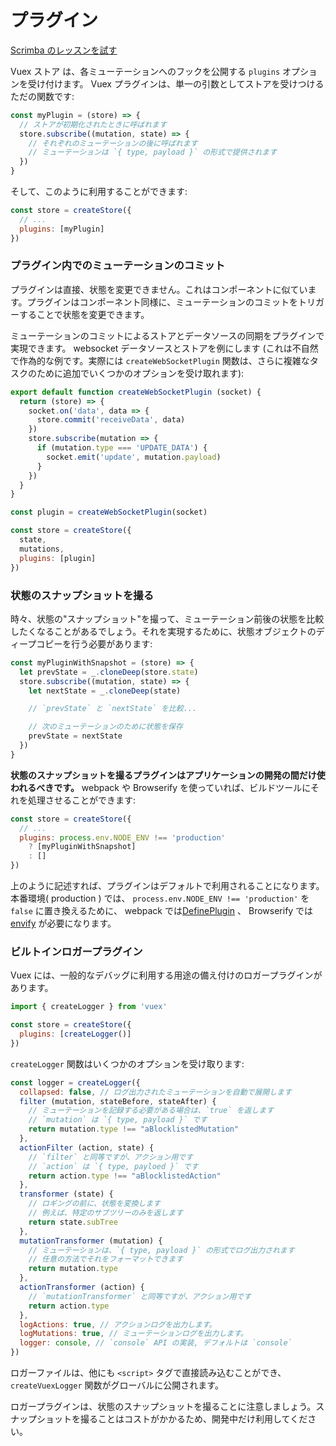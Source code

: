 # プラグイン 

<div class="scrimba"><a href="https://scrimba.com/p/pnyzgAP/cvp8ZkCR" target="_blank" rel="noopener noreferrer">Scrimba のレッスンを試す</a></div>

Vuex ストア は、各ミューテーションへのフックを公開する `plugins` オプションを受け付けます。 Vuex プラグインは、単一の引数としてストアを受けつけるただの関数です:

```js
const myPlugin = (store) => {
  // ストアが初期化されたときに呼ばれます
  store.subscribe((mutation, state) => {
    // それぞれのミューテーションの後に呼ばれます
    // ミューテーションは `{ type, payload }` の形式で提供されます
  })
}
```

そして、このように利用することができます:

```js
const store = createStore({
  // ...
  plugins: [myPlugin]
})
```

### プラグイン内でのミューテーションのコミット

プラグインは直接、状態を変更できません。これはコンポーネントに似ています。プラグインはコンポーネント同様に、ミューテーションのコミットをトリガーすることで状態を変更できます。

ミューテーションのコミットによるストアとデータソースの同期をプラグインで実現できます。 websocket データソースとストアを例にします (これは不自然で作為的な例です。実際には `createWebSocketPlugin` 関数は、さらに複雑なタスクのために追加でいくつかのオプションを受け取れます):

```js
export default function createWebSocketPlugin (socket) {
  return (store) => {
    socket.on('data', data => {
      store.commit('receiveData', data)
    })
    store.subscribe(mutation => {
      if (mutation.type === 'UPDATE_DATA') {
        socket.emit('update', mutation.payload)
      }
    })
  }
}
```

```js
const plugin = createWebSocketPlugin(socket)

const store = createStore({
  state,
  mutations,
  plugins: [plugin]
})
```

### 状態のスナップショットを撮る

時々、状態の"スナップショット"を撮って、ミューテーション前後の状態を比較したくなることがあるでしょう。それを実現するために、状態オブジェクトのディープコピーを行う必要があります:

```js
const myPluginWithSnapshot = (store) => {
  let prevState = _.cloneDeep(store.state)
  store.subscribe((mutation, state) => {
    let nextState = _.cloneDeep(state)

    // `prevState` と `nextState` を比較...

    // 次のミューテーションのために状態を保存
    prevState = nextState
  })
}
```

**状態のスナップショットを撮るプラグインはアプリケーションの開発の間だけ使われるべきです。**  webpack や Browserify を使っていれば、ビルドツールにそれを処理させることができます:

```js
const store = createStore({
  // ...
  plugins: process.env.NODE_ENV !== 'production'
    ? [myPluginWithSnapshot]
    : []
})
```

上のように記述すれば、プラグインはデフォルトで利用されることになります。本番環境( production ) では、 `process.env.NODE_ENV !== 'production'` を `false` に置き換えるために、 webpack では[DefinePlugin](https://webpack.js.org/plugins/define-plugin/) 、 Browserify では[envify](https://github.com/hughsk/envify) が必要になります。

### ビルトインロガープラグイン

Vuex には、一般的なデバッグに利用する用途の備え付けのロガープラグインがあります。

```js
import { createLogger } from 'vuex'

const store = createStore({
  plugins: [createLogger()]
})
```

`createLogger` 関数はいくつかのオプションを受け取ります:

```js
const logger = createLogger({
  collapsed: false, // ログ出力されたミューテーションを自動で展開します
  filter (mutation, stateBefore, stateAfter) {
    // ミューテーションを記録する必要がある場合は、`true` を返します
    // `mutation` は `{ type, payload }` です
    return mutation.type !== "aBlocklistedMutation"
  },
  actionFilter (action, state) {
    // `filter` と同等ですが、アクション用です
    // `action` は `{ type, payloed }` です
    return action.type !== "aBlocklistedAction"
  },
  transformer (state) {
    // ロギングの前に、状態を変換します
    // 例えば、特定のサブツリーのみを返します
    return state.subTree
  },
  mutationTransformer (mutation) {
    // ミューテーションは、`{ type, payload }` の形式でログ出力されます
    // 任意の方法でそれをフォーマットできます
    return mutation.type
  },
  actionTransformer (action) {
    // `mutationTransformer` と同等ですが、アクション用です
    return action.type
  },
  logActions: true, // アクションログを出力します。
  logMutations: true, // ミューテーションログを出力します。
  logger: console, // `console` API の実装, デフォルトは `console`
})
```

ロガーファイルは、他にも `<script>` タグで直接読み込むことができ、`createVuexLogger` 関数がグローバルに公開されます。

ロガープラグインは、状態のスナップショットを撮ることに注意しましょう。スナップショットを撮ることはコストがかかるため、開発中だけ利用してください。
